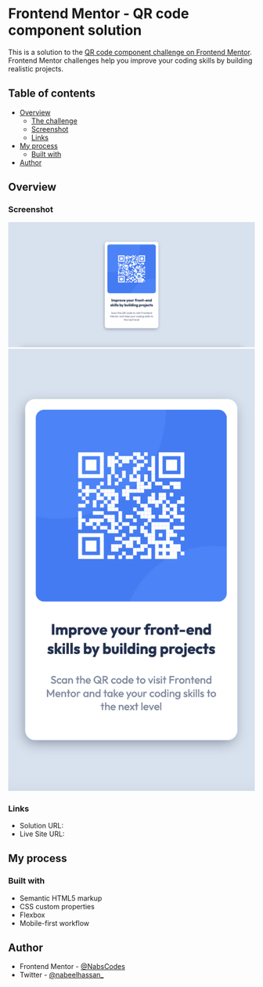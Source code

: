 # Frontend Mentor - QR code component solution

This is a solution to the [QR code component challenge on Frontend Mentor](https://www.frontendmentor.io/challenges/qr-code-component-iux_sIO_H). Frontend Mentor challenges help you improve your coding skills by building realistic projects. 

## Table of contents

- [Overview](#overview)
  - [The challenge](#the-challenge)
  - [Screenshot](#screenshot)
  - [Links](#links)
- [My process](#my-process)
  - [Built with](#built-with)
- [Author](#author)

## Overview

### Screenshot

![Desktop Preview](./images/Desktop-Final.png)
![Mobile Preview](./images/Mobile-Final.png)

### Links

- Solution URL: [](https://www.frontendmentor.io/solutions/qr-code-component-FQpFULiQP1)
- Live Site URL: [](https://qr-code-challenge-01.netlify.app/)

## My process

### Built with

- Semantic HTML5 markup
- CSS custom properties
- Flexbox
- Mobile-first workflow

## Author

- Frontend Mentor - [@NabsCodes](https://www.frontendmentor.io/profile/NabsCodes)
- Twitter - [@nabeelhassan_](https://www.twitter.com/nabeelhassan_)
